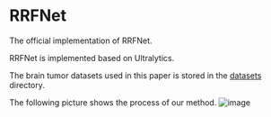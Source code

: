 # RRFNet
The official implementation of RRFNet.

RRFNet is implemented based on Ultralytics.

The brain tumor datasets used in this paper is stored in the [datasets](https://github.com/Mr-cream/RRFNet/tree/main/datasets/brain_tumor_3class) directory.

The following picture shows the process of our method.
![image](https://github.com/Mr-cream/RRFNet/blob/main/images/img1.png)


